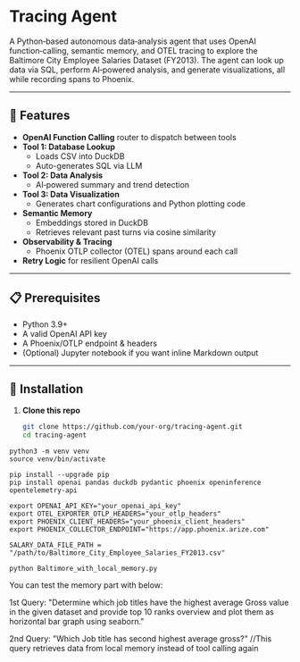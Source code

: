 # Tracing Agent

A Python‐based autonomous data‐analysis agent that uses OpenAI function‐calling, semantic memory, and OTEL tracing to explore the Baltimore City Employee Salaries Dataset (FY2013). The agent can look up data via SQL, perform AI‐powered analysis, and generate visualizations, all while recording spans to Phoenix.

---

## 🚀 Features

- **OpenAI Function Calling** router to dispatch between tools  
- **Tool 1: Database Lookup**  
  - Loads CSV into DuckDB  
  - Auto-generates SQL via LLM  
- **Tool 2: Data Analysis**  
  - AI‐powered summary and trend detection  
- **Tool 3: Data Visualization**  
  - Generates chart configurations and Python plotting code  
- **Semantic Memory**  
  - Embeddings stored in DuckDB  
  - Retrieves relevant past turns via cosine similarity  
- **Observability & Tracing**  
  - Phoenix OTLP collector (OTEL) spans around each call  
- **Retry Logic** for resilient OpenAI calls

---

## 📋 Prerequisites

- Python 3.9+  
- A valid OpenAI API key  
- A Phoenix/OTLP endpoint & headers  
- (Optional) Jupyter notebook if you want inline Markdown output  

---

## 🔧 Installation

1. **Clone this repo**  
   ```bash
   git clone https://github.com/your-org/tracing-agent.git
   cd tracing-agent

```shell
python3 -m venv venv
source venv/bin/activate

pip install --upgrade pip
pip install openai pandas duckdb pydantic phoenix openinference opentelemetry-api

export OPENAI_API_KEY="your_openai_api_key"
export OTEL_EXPORTER_OTLP_HEADERS="your_otlp_headers"
export PHOENIX_CLIENT_HEADERS="your_phoenix_client_headers"
export PHOENIX_COLLECTOR_ENDPOINT="https://app.phoenix.arize.com"

SALARY_DATA_FILE_PATH = "/path/to/Baltimore_City_Employee_Salaries_FY2013.csv"

python Baltimore_with_local_memory.py
```

You can test the memory part with below: 

1st Query: "Determine which job titles have the highest average Gross value in the given dataset and provide top 10 ranks overview and plot them as horizontal bar graph using seaborn." 

2nd Query: "Which Job title has second highest average gross?" //This query retrieves data from local memory instead of tool calling again
